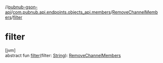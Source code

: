 //[pubnub-gson-api](../../../index.md)/[com.pubnub.api.endpoints.objects_api.members](../index.md)/[RemoveChannelMembers](index.md)/[filter](filter.md)

# filter

[jvm]\
abstract fun [filter](filter.md)(filter: [String](https://docs.oracle.com/javase/8/docs/api/java/lang/String.html)): [RemoveChannelMembers](index.md)
